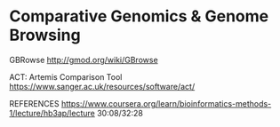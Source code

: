 
Comparative Genomics & Genome Browsing
======================================
GBRowse
http://gmod.org/wiki/GBrowse

ACT: Artemis Comparison Tool
https://www.sanger.ac.uk/resources/software/act/



REFERENCES
https://www.coursera.org/learn/bioinformatics-methods-1/lecture/hb3ap/lecture
30:08/32:28
